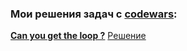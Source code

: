 ### Мои решения задач с [codewars](https://www.codewars.com/):
**[Can you get the loop ?](https://www.codewars.com/kata/can-you-get-the-loop)**
[Решение](https://github.com/AntonNov/Codewars/blob/main/Can_you_get_the_loop%3F.py)